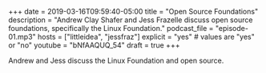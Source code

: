 +++
date = 2019-03-16T09:59:40-05:00
title = "Open Source Foundations"
description = "Andrew Clay Shafer and Jess Frazelle discuss open source foundations, specifically the Linux Foundation."
podcast_file = "episode-01.mp3"
hosts = ["littleidea", "jessfraz"]
explicit = "yes" # values are "yes" or "no"
youtube = "bNfAAQUQ_54"
draft = true
+++

Andrew and Jess discuss the Linux Foundation and open source.
